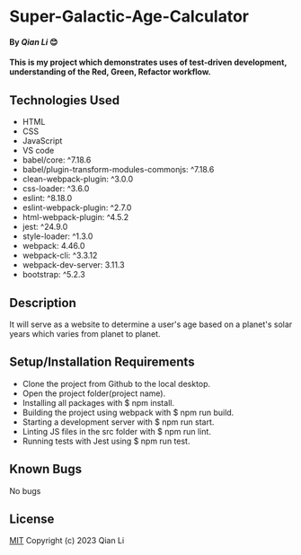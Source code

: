 # Super-Galactic-Age-Calculator

#### By _Qian Li_ 😊

#### This is my project which demonstrates uses of test-driven development, understanding of the Red, Green, Refactor workflow. 

## Technologies Used

* HTML
* CSS
* JavaScript
* VS code
* babel/core: ^7.18.6
* babel/plugin-transform-modules-commonjs: ^7.18.6
* clean-webpack-plugin: ^3.0.0
* css-loader: ^3.6.0
* eslint: ^8.18.0
* eslint-webpack-plugin: ^2.7.0
* html-webpack-plugin: ^4.5.2
* jest: ^24.9.0
* style-loader: ^1.3.0
* webpack: 4.46.0
* webpack-cli: ^3.3.12
* webpack-dev-server: 3.11.3
* bootstrap: ^5.2.3

## Description

It will serve as a website to determine a user's age based on a planet's solar years which varies from planet to planet. 

## Setup/Installation Requirements

* Clone the project from Github to the local desktop.
* Open the project folder(project name).
* Installing all packages with $ npm install.
* Building the project using webpack with $ npm run build.
* Starting a development server with $ npm run start.
* Linting JS files in the src folder with $ npm run lint.
* Running tests with Jest using $ npm run test.

## Known Bugs

No bugs 

## License
[MIT](license.txt)
Copyright (c) 2023 Qian Li